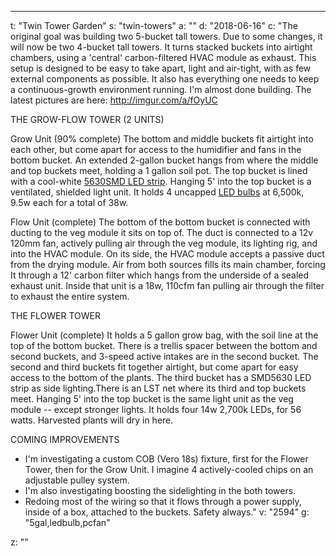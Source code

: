 ---
t: "Twin Tower Garden"
s: "twin-towers"
a: ""
d: "2018-06-16"
c: "The original goal was building two 5-bucket tall towers. Due to some changes, it will now be two 4-bucket tall towers. It turns stacked buckets into airtight chambers, using a 'central' carbon-filtered HVAC module as exhaust. This setup is designed to be easy to take apart, light and air-tight, with as few external components as possible. It also has everything one needs to keep a continuous-growth environment running. I'm almost done building. The latest pictures are here: http://imgur.com/a/fOyUC

THE GROW-FLOW TOWER (2 UNITS)

Grow Unit (90% complete)
The bottom and middle buckets fit airtight into each other, but come apart for access to the humidifier and fans in the bottom bucket. An extended 2-gallon bucket hangs from where the middle and top buckets meet, holding a 1 gallon soil pot. The top bucket is lined with a cool-white <a href='https://amzn.to/30TZOZn'>5630SMD LED strip</a>. Hanging 5' into the top bucket is a ventilated, shielded light unit. It holds 4 uncapped <a href='https://amzn.to/3lyKIRa'>LED bulbs</a> at 6,500k, 9.5w each for a total of 38w. 

Flow Unit (complete)
The bottom of the bottom bucket is connected with ducting to the veg module it sits on top of. The duct is connected to a 12v 120mm fan, actively pulling air through the veg module, its lighting rig, and into the HVAC module. On its side, the HVAC module accepts a passive duct from the drying module. Air from both sources fills its main chamber, forcing It through a 12' carbon filter which hangs from the underside of a sealed exhaust unit. Inside that unit is a 18w, 110cfm fan pulling air through the filter to exhaust the entire system.

THE FLOWER TOWER

Flower Unit (complete)
It holds a 5 gallon grow bag, with the soil line at the top of the bottom bucket. There is a trellis spacer between the bottom and second buckets, and 3-speed active intakes are in the second bucket. The second and third buckets fit together airtight, but come apart for easy access to the bottom of the plants. The third bucket has a SMD5630 LED strip as side lighting.There is an LST net where its third and top buckets meet.  Hanging 5' into the top bucket is the same light unit as the veg module -- except stronger lights. It holds four 14w 2,700k LEDs, for 56 watts. Harvested plants will dry in here.

COMING IMPROVEMENTS
- I'm investigating a custom COB (Vero 18s) fixture, first for the Flower Tower, then for the Grow Unit. I imagine 4 actively-cooled chips on an adjustable pulley system.
- I'm also investigating boosting the sidelighting in the both towers.
- Redoing most of the wiring so that it flows through a power supply, inside of a box, attached to the buckets. Safety always."
v: "2594"
g: "5gal,ledbulb,pcfan"

z: ""
